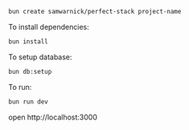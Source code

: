 ```sh
bun create samwarnick/perfect-stack project-name
```

To install dependencies:

```sh
bun install
```

To setup database:

```sh
bun db:setup
```

To run:

```sh
bun run dev
```

open http://localhost:3000
